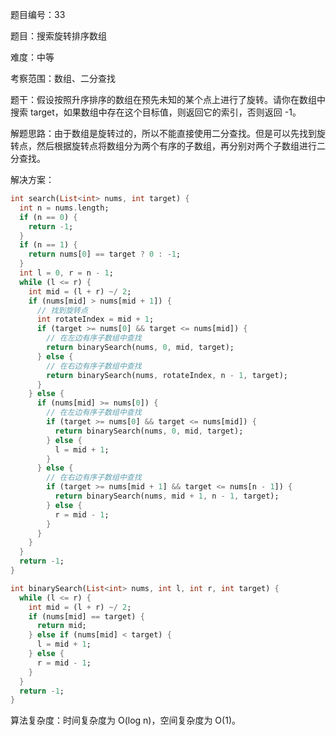 题目编号：33

题目：搜索旋转排序数组

难度：中等

考察范围：数组、二分查找

题干：假设按照升序排序的数组在预先未知的某个点上进行了旋转。请你在数组中搜索 target，如果数组中存在这个目标值，则返回它的索引，否则返回 -1。

解题思路：由于数组是旋转过的，所以不能直接使用二分查找。但是可以先找到旋转点，然后根据旋转点将数组分为两个有序的子数组，再分别对两个子数组进行二分查找。

解决方案：

```dart
int search(List<int> nums, int target) {
  int n = nums.length;
  if (n == 0) {
    return -1;
  }
  if (n == 1) {
    return nums[0] == target ? 0 : -1;
  }
  int l = 0, r = n - 1;
  while (l <= r) {
    int mid = (l + r) ~/ 2;
    if (nums[mid] > nums[mid + 1]) {
      // 找到旋转点
      int rotateIndex = mid + 1;
      if (target >= nums[0] && target <= nums[mid]) {
        // 在左边有序子数组中查找
        return binarySearch(nums, 0, mid, target);
      } else {
        // 在右边有序子数组中查找
        return binarySearch(nums, rotateIndex, n - 1, target);
      }
    } else {
      if (nums[mid] >= nums[0]) {
        // 在左边有序子数组中查找
        if (target >= nums[0] && target <= nums[mid]) {
          return binarySearch(nums, 0, mid, target);
        } else {
          l = mid + 1;
        }
      } else {
        // 在右边有序子数组中查找
        if (target >= nums[mid + 1] && target <= nums[n - 1]) {
          return binarySearch(nums, mid + 1, n - 1, target);
        } else {
          r = mid - 1;
        }
      }
    }
  }
  return -1;
}

int binarySearch(List<int> nums, int l, int r, int target) {
  while (l <= r) {
    int mid = (l + r) ~/ 2;
    if (nums[mid] == target) {
      return mid;
    } else if (nums[mid] < target) {
      l = mid + 1;
    } else {
      r = mid - 1;
    }
  }
  return -1;
}
```

算法复杂度：时间复杂度为 O(log n)，空间复杂度为 O(1)。